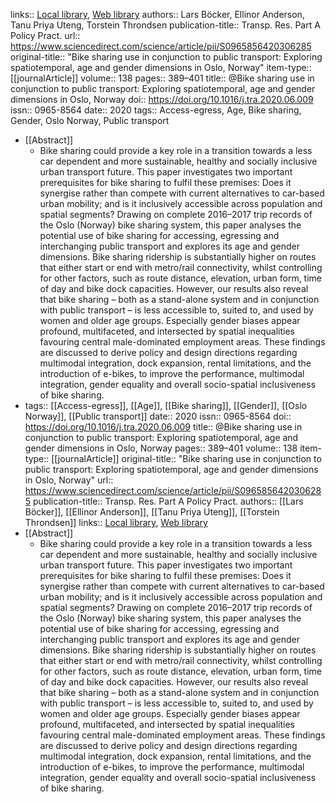links:: [Local library](zotero://select/library/items/EB8ZW7L4), [Web library](https://www.zotero.org/users/9756735/items/EB8ZW7L4)
authors:: Lars Böcker, Ellinor Anderson, Tanu Priya Uteng, Torstein Throndsen
publication-title:: Transp. Res. Part A Policy Pract.
url:: https://www.sciencedirect.com/science/article/pii/S0965856420306285
original-title:: "Bike sharing use in conjunction to public transport: Exploring spatiotemporal, age and gender dimensions in Oslo, Norway"
item-type:: [[journalArticle]]
volume:: 138
pages:: 389–401
title:: @Bike sharing use in conjunction to public transport: Exploring spatiotemporal, age and gender dimensions in Oslo, Norway
doi:: https://doi.org/10.1016/j.tra.2020.06.009
issn:: 0965-8564
date:: 2020
tags:: Access-egress, Age, Bike sharing, Gender, Oslo Norway, Public transport

- [[Abstract]]
	- Bike sharing could provide a key role in a transition towards a less car dependent and more sustainable, healthy and socially inclusive urban transport future. This paper investigates two important prerequisites for bike sharing to fulfil these premises: Does it synergise rather than compete with current alternatives to car-based urban mobility; and is it inclusively accessible across population and spatial segments? Drawing on complete 2016–2017 trip records of the Oslo (Norway) bike sharing system, this paper analyses the potential use of bike sharing for accessing, egressing and interchanging public transport and explores its age and gender dimensions. Bike sharing ridership is substantially higher on routes that either start or end with metro/rail connectivity, whilst controlling for other factors, such as route distance, elevation, urban form, time of day and bike dock capacities. However, our results also reveal that bike sharing – both as a stand-alone system and in conjunction with public transport – is less accessible to, suited to, and used by women and older age groups. Especially gender biases appear profound, multifaceted, and intersected by spatial inequalities favouring central male-dominated employment areas. These findings are discussed to derive policy and design directions regarding multimodal integration, dock expansion, rental limitations, and the introduction of e-bikes, to improve the performance, multimodal integration, gender equality and overall socio-spatial inclusiveness of bike sharing.
- tags:: [[Access-egress]], [[Age]], [[Bike sharing]], [[Gender]], [[Oslo Norway]], [[Public transport]]
  date:: 2020
  issn:: 0965-8564
  doi:: https://doi.org/10.1016/j.tra.2020.06.009
  title:: @Bike sharing use in conjunction to public transport: Exploring spatiotemporal, age and gender dimensions in Oslo, Norway
  pages:: 389–401
  volume:: 138
  item-type:: [[journalArticle]]
  original-title:: "Bike sharing use in conjunction to public transport: Exploring spatiotemporal, age and gender dimensions in Oslo, Norway"
  url:: https://www.sciencedirect.com/science/article/pii/S0965856420306285
  publication-title:: Transp. Res. Part A Policy Pract.
  authors:: [[Lars Böcker]], [[Ellinor Anderson]], [[Tanu Priya Uteng]], [[Torstein Throndsen]]
  links:: [Local library](zotero://select/library/items/EB8ZW7L4), [Web library](https://www.zotero.org/users/9756735/items/EB8ZW7L4)
- [[Abstract]]
	- Bike sharing could provide a key role in a transition towards a less car dependent and more sustainable, healthy and socially inclusive urban transport future. This paper investigates two important prerequisites for bike sharing to fulfil these premises: Does it synergise rather than compete with current alternatives to car-based urban mobility; and is it inclusively accessible across population and spatial segments? Drawing on complete 2016–2017 trip records of the Oslo (Norway) bike sharing system, this paper analyses the potential use of bike sharing for accessing, egressing and interchanging public transport and explores its age and gender dimensions. Bike sharing ridership is substantially higher on routes that either start or end with metro/rail connectivity, whilst controlling for other factors, such as route distance, elevation, urban form, time of day and bike dock capacities. However, our results also reveal that bike sharing – both as a stand-alone system and in conjunction with public transport – is less accessible to, suited to, and used by women and older age groups. Especially gender biases appear profound, multifaceted, and intersected by spatial inequalities favouring central male-dominated employment areas. These findings are discussed to derive policy and design directions regarding multimodal integration, dock expansion, rental limitations, and the introduction of e-bikes, to improve the performance, multimodal integration, gender equality and overall socio-spatial inclusiveness of bike sharing.